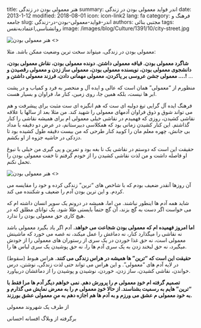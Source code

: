 title: هنر معمولی بودن در زندگی
summary: اندر فواید معمولی بودن در زندگی
date: 2013-1-12
modified: 2018-08-01
icon:  icon-link2
lang: fa
category: فرهنگ و جامعه
slug: اندر-فواید-معمولی-بودن-در-زندگی
authors: مجتبی بنائی
tags: روانشناسی,اعتمادبه‌نفس
image: /images/blog/Culture/1391/10/city-street.jpg

![  هنر معمولی بودن <>]({static}/images/blog/Culture/1391/10/city-street.jpg)

 معمولی بودن در زندگی، میتواند سخت ترین وضعیت ممکن باشد. مثلا:

**شاگرد معمولی بودن. قیافه معمولی داشتن. دونده معمولی بودن، نقاش معمولی بودن، دانشجوی معمولی بودن، نویسنده معمولی بودن، معمولی ساز زدن و معمولی رقصیدن و معمولی جشن عروسی بر پاکردن، معمولی مهمانی دادن، فرزند معمولی داشتن و ....!**
…

منظورم از “معمولی” همان است که عالی و ایده آل و منحصر به فرد و کمیاب و در پشت ابر ها نیست، بلکه همین جا، روی زمین، کنار ما، فراوان و بسیار هست. 

فرهنگ ایده آل گرایی تیغ دولبه ای ست که هم انگیزه ای ست مثبت برای پیشرفت و هم می تواند شوق و ذوق فراوان آدمهای معمولی را شهید کند. من مثلا بعد از سالها با علاقه نقاشی کشیدن، روزی که فهمیدم در نقاشی خیلی معمولی ام برای همیشه نقاشی را کنار گذاشتم. این کنار کشیدن زمانی بود که همکلاسی دبیرستانم، در عرض دو دقیقه با مداد بی جانش، چهره معلم مان را کوبید کنار طرحی که من بیست دقیقه طول کشیده بود تا دزدکی در حاشیه جزوه از او بکشم.

حقیقت این است که دوستم در نقاشی یک نا بغه بود و تمرین و پی گیری من خیلی با نبوغ او فاصله داشت و من لذت نقاشی کشیدن را از خودم گرفتم تا خفت معمولی بودن را تحمل نکنم.

![  هنر معمولی بودن <>]({static}/images/blog/Culture/1391/10/bullying-3096216_640.jpg)


آن روزها آنقدر ضعیف بودم که با شاخص های “ترین” زندگی کرده و خود را مقایسه می کردم. و این ترین بودن آدم را ضعیف و شکننده می کند. 

شاید همه آدم ها اینطور نباشند. من اما، همیشه در درونم یک سوپر انسان داشته ام که می خواست اگر دست به گچ بزند، آن گچ حتماً بایستی طلا شود. یک توانای مطلق که در هیچ کاری حق معمولی بودن را ندارد.

**اما امروز فهمیده ام که معمولی بودن شجاعت می خواهد.** آدم اگر یاد بگیرد معمولی باشد نه نقاشی را میگذارد کنار، نه دماغش را عمل میکند، نه غصه می خورد که ماشینش معمولی است، نه حق غذا خوردن در یک سری از رستوران های معمولی را از خودش میگیرد، نه حق لبخند زدن به یک سری آدم ها را، نه حق پوشیدن یک سری لباس ها را. 

**حقیقت این است که “ترین” ها همیشه در هراس زندگی می کنند.** هراس هبوط (سقوط) در لایه آدم های “معمولی”. و این هراس می تواند حتی لذت زندگی، نوشتن، درس خواندن، نقاشی کشیدن، ساز زدن، خوردن، نوشیدن و پوشیدن را از دماغشان دربیاورد. 

**تصمیم گرفته ام خودِ معمولی م را پرورش دهم. نمی خواهم دیگر آدم ها مرا فقط با “ترین” هایم به رسمیت بشناسند. از حالا خودِ معمولی م را به معرض نمایش می گذارم و به خود معمولی م عشق می ورزم و به آدم ها هم اجازه دهم به منِ معمولی عشق بورزند.** 

از طرف یک شهروند معمولی 

  برگرفته از وبلاگ افسانه احسانی
